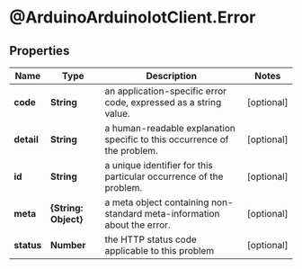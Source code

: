 # @ArduinoArduinoIotClient.Error

## Properties

Name | Type | Description | Notes
------------ | ------------- | ------------- | -------------
**code** | **String** | an application-specific error code, expressed as a string value. | [optional] 
**detail** | **String** | a human-readable explanation specific to this occurrence of the problem. | [optional] 
**id** | **String** | a unique identifier for this particular occurrence of the problem. | [optional] 
**meta** | **{String: Object}** | a meta object containing non-standard meta-information about the error. | [optional] 
**status** | **Number** | the HTTP status code applicable to this problem | [optional] 


